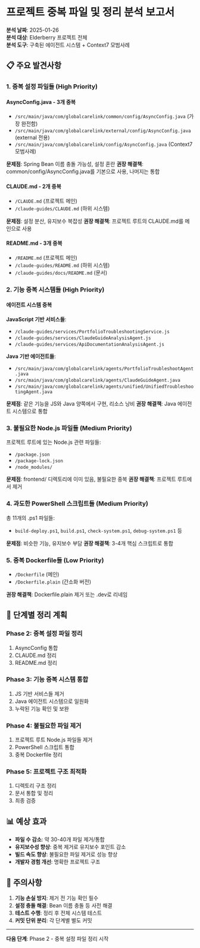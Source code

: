 # 프로젝트 중복 파일 및 정리 분석 보고서

**분석 날짜**: 2025-01-26  
**분석 대상**: Elderberry 프로젝트 전체  
**분석 도구**: 구축된 에이전트 시스템 + Context7 모범사례  

## 📋 주요 발견사항

### 1. 중복 설정 파일들 (High Priority)

#### AsyncConfig.java - 3개 중복
- `/src/main/java/com/globalcarelink/common/config/AsyncConfig.java` (가장 완전함)
- `/src/main/java/com/globalcarelink/external/config/AsyncConfig.java` (external 전용)  
- `/src/main/java/com/globalcarelink/config/AsyncConfig.java` (Context7 모범사례)

**문제점**: Spring Bean 이름 충돌 가능성, 설정 혼란
**권장 해결책**: common/config/AsyncConfig.java를 기본으로 사용, 나머지는 통합

#### CLAUDE.md - 2개 중복
- `/CLAUDE.md` (프로젝트 메인)
- `/claude-guides/CLAUDE.md` (하위 시스템)

**문제점**: 설정 분산, 유지보수 복잡성
**권장 해결책**: 프로젝트 루트의 CLAUDE.md를 메인으로 사용

#### README.md - 3개 중복
- `/README.md` (프로젝트 메인)
- `/claude-guides/README.md` (하위 시스템)
- `/claude-guides/docs/README.md` (문서)

### 2. 기능 중복 시스템들 (High Priority)

#### 에이전트 시스템 중복
**JavaScript 기반 서비스들**:
- `/claude-guides/services/PortfolioTroubleshootingService.js`
- `/claude-guides/services/ClaudeGuideAnalysisAgent.js`
- `/claude-guides/services/ApiDocumentationAnalysisAgent.js`

**Java 기반 에이전트들**:
- `/src/main/java/com/globalcarelink/agents/PortfolioTroubleshootAgent.java`
- `/src/main/java/com/globalcarelink/agents/ClaudeGuideAgent.java`
- `/src/main/java/com/globalcarelink/agents/unified/UnifiedTroubleshootingAgent.java`

**문제점**: 같은 기능을 JS와 Java 양쪽에서 구현, 리소스 낭비
**권장 해결책**: Java 에이전트 시스템으로 통합

### 3. 불필요한 Node.js 파일들 (Medium Priority)

프로젝트 루트에 있는 Node.js 관련 파일들:
- `/package.json` 
- `/package-lock.json`
- `/node_modules/`

**문제점**: frontend/ 디렉토리에 이미 있음, 불필요한 중복
**권장 해결책**: 프로젝트 루트에서 제거

### 4. 과도한 PowerShell 스크립트들 (Medium Priority)

총 11개의 .ps1 파일들:
- `build-deploy.ps1`, `build.ps1`, `check-system.ps1`, `debug-system.ps1` 등

**문제점**: 비슷한 기능, 유지보수 부담
**권장 해결책**: 3-4개 핵심 스크립트로 통합

### 5. 중복 Dockerfile들 (Low Priority)

- `/Dockerfile` (메인)
- `/Dockerfile.plain` (간소화 버전)

**권장 해결책**: Dockerfile.plain 제거 또는 .dev로 리네임

## 🎯 단계별 정리 계획

### Phase 2: 중복 설정 파일 정리
1. AsyncConfig 통합
2. CLAUDE.md 정리
3. README.md 정리

### Phase 3: 기능 중복 시스템 통합
1. JS 기반 서비스들 제거
2. Java 에이전트 시스템으로 일원화
3. 누락된 기능 확인 및 보완

### Phase 4: 불필요한 파일 제거
1. 프로젝트 루트 Node.js 파일들 제거
2. PowerShell 스크립트 통합
3. 중복 Dockerfile 정리

### Phase 5: 프로젝트 구조 최적화
1. 디렉토리 구조 정리
2. 문서 통합 및 정리
3. 최종 검증

## 📊 예상 효과

- **파일 수 감소**: 약 30-40개 파일 제거/통합
- **유지보수성 향상**: 중복 제거로 유지보수 포인트 감소
- **빌드 속도 향상**: 불필요한 파일 제거로 성능 향상
- **개발자 경험 개선**: 명확한 프로젝트 구조

## 🚨 주의사항

1. **기능 손실 방지**: 제거 전 기능 확인 필수
2. **설정 충돌 해결**: Bean 이름 충돌 등 사전 해결
3. **테스트 수행**: 정리 후 전체 시스템 테스트
4. **커밋 단위 분리**: 각 단계별 별도 커밋

---

**다음 단계**: Phase 2 - 중복 설정 파일 정리 시작